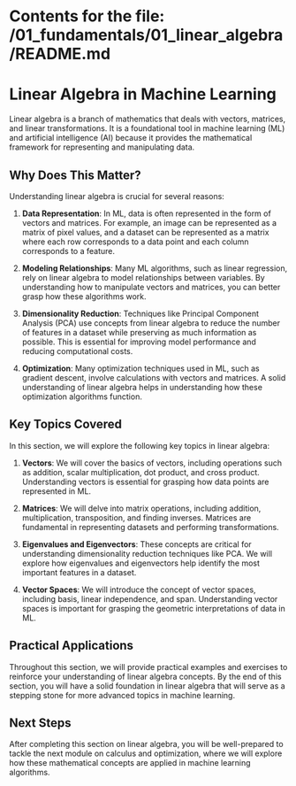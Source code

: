 # Contents for the file: /01_fundamentals/01_linear_algebra/README.md

# Linear Algebra in Machine Learning

Linear algebra is a branch of mathematics that deals with vectors, matrices, and linear transformations. It is a foundational tool in machine learning (ML) and artificial intelligence (AI) because it provides the mathematical framework for representing and manipulating data.

## Why Does This Matter?

Understanding linear algebra is crucial for several reasons:

1. **Data Representation**: In ML, data is often represented in the form of vectors and matrices. For example, an image can be represented as a matrix of pixel values, and a dataset can be represented as a matrix where each row corresponds to a data point and each column corresponds to a feature.

2. **Modeling Relationships**: Many ML algorithms, such as linear regression, rely on linear algebra to model relationships between variables. By understanding how to manipulate vectors and matrices, you can better grasp how these algorithms work.

3. **Dimensionality Reduction**: Techniques like Principal Component Analysis (PCA) use concepts from linear algebra to reduce the number of features in a dataset while preserving as much information as possible. This is essential for improving model performance and reducing computational costs.

4. **Optimization**: Many optimization techniques used in ML, such as gradient descent, involve calculations with vectors and matrices. A solid understanding of linear algebra helps in understanding how these optimization algorithms function.

## Key Topics Covered

In this section, we will explore the following key topics in linear algebra:

1. **Vectors**: We will cover the basics of vectors, including operations such as addition, scalar multiplication, dot product, and cross product. Understanding vectors is essential for grasping how data points are represented in ML.

2. **Matrices**: We will delve into matrix operations, including addition, multiplication, transposition, and finding inverses. Matrices are fundamental in representing datasets and performing transformations.

3. **Eigenvalues and Eigenvectors**: These concepts are critical for understanding dimensionality reduction techniques like PCA. We will explore how eigenvalues and eigenvectors help identify the most important features in a dataset.

4. **Vector Spaces**: We will introduce the concept of vector spaces, including basis, linear independence, and span. Understanding vector spaces is important for grasping the geometric interpretations of data in ML.

## Practical Applications

Throughout this section, we will provide practical examples and exercises to reinforce your understanding of linear algebra concepts. By the end of this section, you will have a solid foundation in linear algebra that will serve as a stepping stone for more advanced topics in machine learning.

## Next Steps

After completing this section on linear algebra, you will be well-prepared to tackle the next module on calculus and optimization, where we will explore how these mathematical concepts are applied in machine learning algorithms.